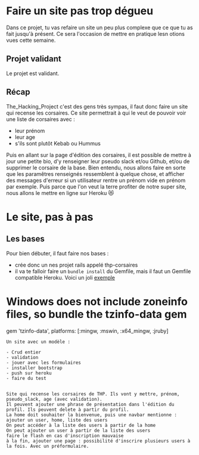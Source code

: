 # Faire un site pas trop dégueu
Dans ce projet, tu vas refaire un site un peu plus complexe que ce que tu as fait jusqu'à présent. Ce sera l'occasion de mettre en pratique lesn otions vues cette semaine.

## Projet validant
Le projet est validant.

## Récap
The_Hacking_Project c'est des gens très sympas, il faut donc faire un site qui recense les corsaires. Ce site permettrait à qui le veut de pouvoir voir une liste de corsaires avec : 

- leur prénom
- leur age
- s'ils sont plutôt Kebab ou Hummus

Puis en allant sur la page d'édition des corsaires, il est possible de mettre à jour une petite bio, d'y renseigner leur pseudo slack et/ou Github, et/ou de supprimer le corsaire de la base. Bien entendu, nous allons faire en sorte que les paramêtres renseignés ressemblent à quelque chose, et afficher des messages d'erreur si un utilisateur rentre un prénom vide en prénom par exemple.
Puis parce que l'on veut la terre profiter de notre super site, nous allons le mettre en ligne sur Heroku 😻

# Le site, pas à pas
## Les bases
Pour bien débuter, il faut faire nos bases :

- crée donc un nes projet rails appelé thp-corsaires
- il va te falloir faire un `bundle install` du Gemfile, mais il faut un Gemfile compatible Heroku. Voici un joli [exemple](/thp-session-01/03_rails/semaine_04/07_28_VENDREDI/01_faire_un_site/files/Gemfile)


# Windows does not include zoneinfo files, so bundle the tzinfo-data gem
gem 'tzinfo-data', platforms: [:mingw, :mswin, :x64_mingw, :jruby]
```
Un site avec un modèle :

- Crud entier
- validation
- jouer avec les formulaires
- installer bootstrap
- push sur heroku
- faire du test


Site qui recense les corsaires de THP. Ils vont y mettre, prénom, pseudo_slack, age (avec validation).
Il peuvent ajouter une phrase de présentation dans l'édition du profil. Ils peuvent delete à partir du profil. 
La home doit souhaiter la bienvenue, puis une navbar mentionne : ajouter un user, home, liste des users
On peut accéder à la liste des users à partir de la home
On peut ajouter un user à partir de la liste des users
faire le flash en cas d'inscription mauvaise
à la fin, ajouter une page : possibilité d'inscrire plusieurs users à la fois. Avec un préformulaire.

